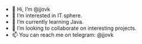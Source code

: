 - 👋 Hi, I’m @jjovk
- 👀 I’m interested in IT sphere.
- 🌱 I’m currently learning Java.
- 💞️ I’m looking to collaborate on interesting projects.
- 📫 You can reach me on telegram: @jjovk

<!---
jjovk/jjovk is a ✨ special ✨ repository because its `README.md` (this file) appears on your GitHub profile.
You can click the Preview link to take a look at your changes.
--->
